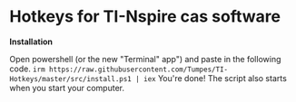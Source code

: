
# Hotkeys for TI-Nspire cas software

**Installation**

Open powershell (or the new "Terminal" app") and paste in the following code.
```irm https://raw.githubusercontent.com/Tumpes/TI-Hotkeys/master/src/install.ps1 | iex```
You're done! The script also starts when you start your computer.
